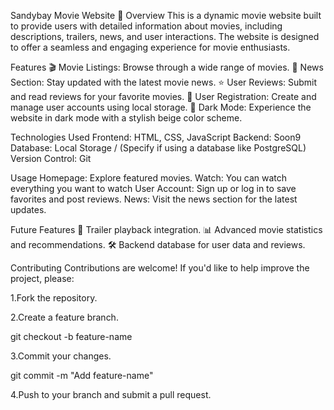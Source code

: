 Sandybay Movie Website 🎥
Overview
This is a dynamic movie website built to provide users with detailed information about movies, including descriptions, trailers, news, and user interactions. The website is designed to offer a seamless and engaging experience for movie enthusiasts.

Features
🎬 Movie Listings: Browse through a wide range of movies.
📰 News Section: Stay updated with the latest movie news.
⭐ User Reviews: Submit and read reviews for your favorite movies.
📝 User Registration: Create and manage user accounts using local storage.
🌙 Dark Mode: Experience the website in dark mode with a stylish beige color scheme.




Technologies Used
Frontend: HTML, CSS, JavaScript
Backend: Soon9
Database: Local Storage / (Specify if using a database like PostgreSQL)
Version Control: Git



Usage
Homepage: Explore featured movies.
Watch: You can watch everything you want to watch
User Account: Sign up or log in to save favorites and post reviews.
News: Visit the news section for the latest updates.


Future Features
🎥 Trailer playback integration.
📊 Advanced movie statistics and recommendations.
🛠️ Backend database for user data and reviews.



Contributing
Contributions are welcome! If you'd like to help improve the project, please:


1.Fork the repository.

2.Create a feature branch.

git checkout -b feature-name  

3.Commit your changes.

git commit -m "Add feature-name"  

4.Push to your branch and submit a pull request.




